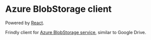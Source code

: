 # Azure BlobStorage client

Powered by [React](https://reactjs.org/).

Frindly client for [Azure BlobStorage service](https://azure.microsoft.com/en-us/services/storage/blobs/), similar to Google Drive.
